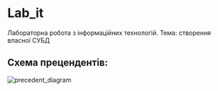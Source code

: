 # Lab_it
Лабораторна робота з інформаційних технологій. Тема: створення власної СУБД

## Схема прецендентів:

![precedent_diagram]()
